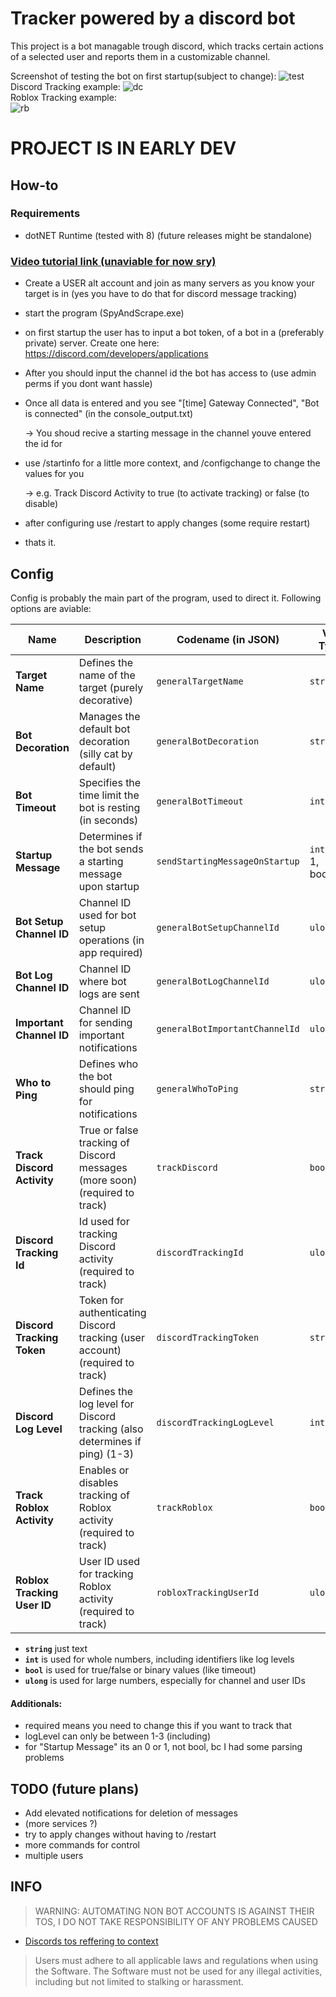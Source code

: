 
# Tracker powered by a discord bot

This project is a bot managable trough discord, which tracks certain actions of a selected user and reports them in a customizable channel.

Screenshot of testing the bot on first startup(subject to change):
![test](https://github.com/user-attachments/assets/5bfdab7f-8a3f-4fb4-b896-d8663d2b62e5)
<br>Discord Tracking example: 
![dc](https://github.com/user-attachments/assets/bd916dba-fdb7-4f29-b892-ed6348f38766)<br>
Roblox Tracking example:<br>
![rb](https://github.com/user-attachments/assets/83a58b3f-40d4-4ebb-a026-48418d3aed38)

# PROJECT IS IN EARLY DEV
## How-to
### Requirements
- dotNET Runtime (tested with 8) (future releases might be standalone)

### [Video tutorial link (unaviable for now sry)](https://youtu.be/wgk_KMtgaXk)


- Create a USER alt account and join as many servers as you know your target is in (yes you have to do that for discord message tracking)
- start the program (SpyAndScrape.exe)
- on first startup the user has to input a bot token, of a bot in a (preferably private) server. Create one here: https://discord.com/developers/applications
- After you should input the channel id the bot has access to (use admin perms if you dont want hassle)
- Once all data is entered and you see 
    "[time] Gateway     Connected",
    "Bot is connected" (in the console_output.txt)
    
    -> You shoud recive a starting message in the channel youve entered the id for
- use /startinfo for a little more context, and /configchange to change the values for you
    
    -> e.g. Track Discord Activity to true (to activate tracking) or false (to disable)

- after configuring use /restart to apply changes (some require restart)

- thats it.


## Config

Config is probably the main part of the program, used to direct it.
Following options are aviable:


| **Name**                     | **Description**                                                                 | **Codename (in JSON)**                     | **Var Type**          |
|------------------------------|---------------------------------------------------------------------------------|--------------------------------------------|-----------------------|
| **Target Name**               | Defines the name of the target (purely decorative)                              | `generalTargetName`                        | `string`              |
| **Bot Decoration**            | Manages the default bot decoration (silly cat by default)                       | `generalBotDecoration`                     | `string`              |
| **Bot Timeout**               | Specifies the time limit the bot is resting (in seconds)                        | `generalBotTimeout`                        | `int`                 |
| **Startup Message**           | Determines if the bot sends a starting message upon startup                     | `sendStartingMessageOnStartup`             | `int` (0 or 1, boolean)|
| **Bot Setup Channel ID**     | Channel ID used for bot setup operations (in app required)                       | `generalBotSetupChannelId`                 | `ulong`               |
| **Bot Log Channel ID**       | Channel ID where bot logs are sent                                              | `generalBotLogChannelId`                   | `ulong`               |
| **Important Channel ID**     | Channel ID for sending important notifications                                 | `generalBotImportantChannelId`             | `ulong`               |
| **Who to Ping**               | Defines who the bot should ping for notifications                              | `generalWhoToPing`                         | `string`              |
| **Track Discord Activity**   | True or false tracking of Discord messages (more soon) (required to track)      | `trackDiscord`                             | `bool`                |
| **Discord Tracking Id**     | Id used for tracking Discord activity (required to track)                        | `discordTrackingId`                       | `ulong`              |
| **Discord Tracking Token**   | Token for authenticating Discord tracking (user account) (required to track)   | `discordTrackingToken`                     | `string`              |
| **Discord Log Level**        | Defines the log level for Discord tracking (also determines if ping) (1-3)      | `discordTrackingLogLevel`                  | `int`                 |
| **Track Roblox Activity**    | Enables or disables tracking of Roblox activity (required to track)              | `trackRoblox`                              | `bool`                |
| **Roblox Tracking User ID**  | User ID used for tracking Roblox activity (required to track)                   | `robloxTrackingUserId`                     | `ulong`               |

- **`string`** just text
- **`int`** is used for whole numbers, including identifiers like log levels
- **`bool`** is used for true/false or binary values (like timeout)
- **`ulong`** is used for large numbers, especially for channel and user IDs

#### **Additionals**:
- required means you need to change this if you want to track that 
 - logLevel can only be between 1-3 (including)
 - for "Startup Message" its an 0 or 1, not bool, bc I had some parsing problems



## TODO (future plans)

- Add elevated notifications for deletion of messages
- (more services ?)
- try to apply changes without having to /restart
- more commands for control
- multiple users


## INFO

> WARNING: AUTOMATING NON BOT ACCOUNTS IS AGAINST THEIR TOS, I DO NOT TAKE RESPONSIBILITY OF ANY PROBLEMS CAUSED
 - [Discords tos reffering to context](https://support.discord.com/hc/en-us/articles/115002192352-Automated-User-Accounts-Self-Bots)

> Users must adhere to all applicable laws and regulations when using the Software. The Software must not be used for any illegal activities, including but not limited to stalking or harassment.
